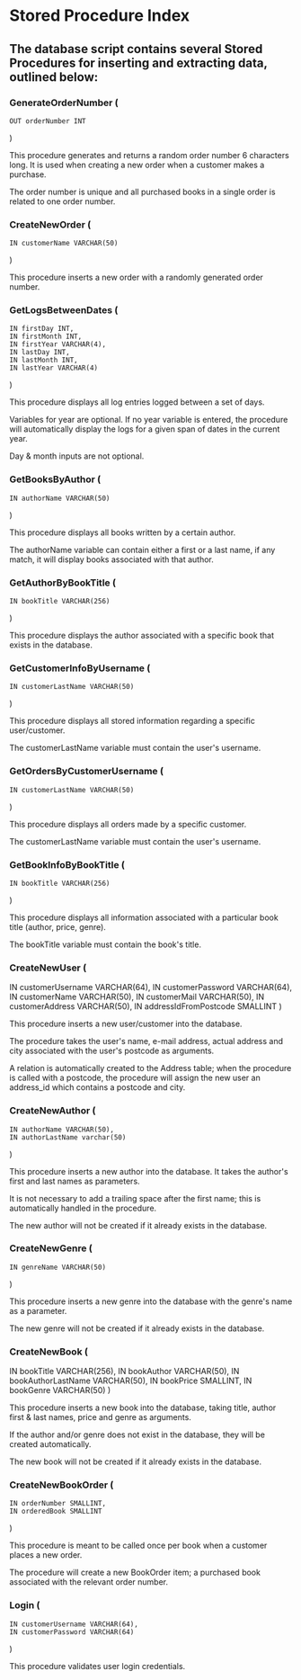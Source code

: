 # Stored Procedure Index

## The database script contains several Stored Procedures for inserting and extracting data, outlined below:

### GenerateOrderNumber (
    OUT orderNumber INT
)

This procedure generates and returns a random order number 6 characters long. 
It is used when creating a new order when a customer makes a purchase. 

The order number is unique and all purchased books in a single order is related to one order number.


### CreateNewOrder (
    IN customerName VARCHAR(50)
)

This procedure inserts a new order with a randomly generated order number.


### GetLogsBetweenDates (
    IN firstDay INT,
    IN firstMonth INT,
    IN firstYear VARCHAR(4),
    IN lastDay INT,
    IN lastMonth INT,
    IN lastYear VARCHAR(4)
)

This procedure displays all log entries logged between a set of days.

Variables for year are optional. If no year variable is entered, the procedure will automatically display the logs for a given span of dates in the current year.

Day & month inputs are not optional.


### GetBooksByAuthor (
    IN authorName VARCHAR(50)
)

This procedure displays all books written by a certain author.

The authorName variable can contain either a first or a last name, if any match, it will display books associated with that author.


### GetAuthorByBookTitle (
    IN bookTitle VARCHAR(256)
)

This procedure displays the author associated with a specific book that exists in the database.


### GetCustomerInfoByUsername (
    IN customerLastName VARCHAR(50)
)

This procedure displays all stored information regarding a specific user/customer.

The customerLastName variable must contain the user's username.


### GetOrdersByCustomerUsername (
    IN customerLastName VARCHAR(50)
)

This procedure displays all orders made by a specific customer.

The customerLastName variable must contain the user's username.


### GetBookInfoByBookTitle (
    IN bookTitle VARCHAR(256)
)

This procedure displays all information associated with a particular book title (author, price, genre).

The bookTitle variable must contain the book's title.


### CreateNewUser (
   IN customerUsername VARCHAR(64),
   IN customerPassword VARCHAR(64),
   IN customerName VARCHAR(50),
   IN customerMail VARCHAR(50),
   IN customerAddress VARCHAR(50),
   IN addressIdFromPostcode SMALLINT
)

This procedure inserts a new user/customer into the database.

The procedure takes the user's name, e-mail address, actual address and city associated with the user's postcode as arguments. 

A relation is automatically created to the Address table; when the procedure is called with a postcode, the procedure will assign the new user an address_id which contains a postcode and city.


### CreateNewAuthor (
    IN authorName VARCHAR(50), 
    IN authorLastName varchar(50)
)

This procedure inserts a new author into the database. It takes the author's first and last names as parameters.

It is not necessary to add a trailing space after the first name; this is automatically handled in the procedure.

The new author will not be created if it already exists in the database.


### CreateNewGenre (
    IN genreName VARCHAR(50)
)

This procedure inserts a new genre into the database with the genre's name as a parameter.

The new genre will not be created if it already exists in the database.


### CreateNewBook (
   IN bookTitle VARCHAR(256),
   IN bookAuthor VARCHAR(50),
   IN bookAuthorLastName VARCHAR(50),
   IN bookPrice SMALLINT,
   IN bookGenre VARCHAR(50)
)

This procedure inserts a new book into the database, taking title, author first & last names, price and genre as arguments.

If the author and/or genre does not exist in the database, they will be created automatically.

The new book will not be created if it already exists in the database.


### CreateNewBookOrder (
    IN orderNumber SMALLINT, 
    IN orderedBook SMALLINT
)

This procedure is meant to be called once per book when a customer places a new order.

The procedure will create a new BookOrder item; a purchased book associated with the relevant order number.

### Login (
    IN customerUsername VARCHAR(64),
    IN customerPassword VARCHAR(64)
)

This procedure validates user login credentials.
